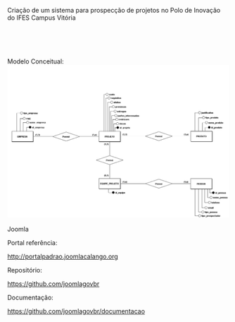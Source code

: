 Criação de um sistema para prospecção de projetos no Polo de Inovação do IFES Campus Vitória<br><br><br><br><br>

Modelo Conceitual:<br>
![img](arquivos/modelo_conceitual_pp_ifes.png)





Joomla

Portal referência: 

http://portalpadrao.joomlacalango.org 
 
Repositório:

https://github.com/joomlagovbr
 
Documentação:

https://github.com/joomlagovbr/documentacao
